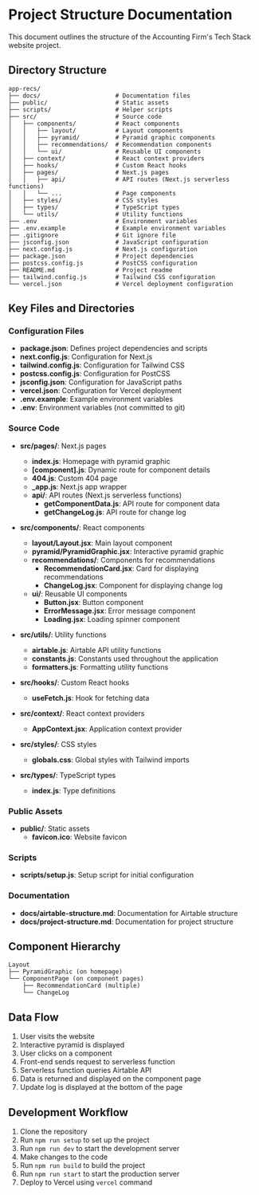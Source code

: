 # Project Structure Documentation

This document outlines the structure of the Accounting Firm's Tech Stack website project.

## Directory Structure

```
app-recs/
├── docs/                     # Documentation files
├── public/                   # Static assets
├── scripts/                  # Helper scripts
├── src/                      # Source code
│   ├── components/           # React components
│   │   ├── layout/           # Layout components
│   │   ├── pyramid/          # Pyramid graphic components
│   │   ├── recommendations/  # Recommendation components
│   │   └── ui/               # Reusable UI components
│   ├── context/              # React context providers
│   ├── hooks/                # Custom React hooks
│   ├── pages/                # Next.js pages
│   │   ├── api/              # API routes (Next.js serverless functions)
│   │   └── ...               # Page components
│   ├── styles/               # CSS styles
│   ├── types/                # TypeScript types
│   └── utils/                # Utility functions
├── .env                      # Environment variables
├── .env.example              # Example environment variables
├── .gitignore                # Git ignore file
├── jsconfig.json             # JavaScript configuration
├── next.config.js            # Next.js configuration
├── package.json              # Project dependencies
├── postcss.config.js         # PostCSS configuration
├── README.md                 # Project readme
├── tailwind.config.js        # Tailwind CSS configuration
└── vercel.json               # Vercel deployment configuration
```

## Key Files and Directories

### Configuration Files

- **package.json**: Defines project dependencies and scripts
- **next.config.js**: Configuration for Next.js
- **tailwind.config.js**: Configuration for Tailwind CSS
- **postcss.config.js**: Configuration for PostCSS
- **jsconfig.json**: Configuration for JavaScript paths
- **vercel.json**: Configuration for Vercel deployment
- **.env.example**: Example environment variables
- **.env**: Environment variables (not committed to git)

### Source Code

- **src/pages/**: Next.js pages
  - **index.js**: Homepage with pyramid graphic
  - **[component].js**: Dynamic route for component details
  - **404.js**: Custom 404 page
  - **_app.js**: Next.js app wrapper
  - **api/**: API routes (Next.js serverless functions)
    - **getComponentData.js**: API route for component data
    - **getChangeLog.js**: API route for change log

- **src/components/**: React components
  - **layout/Layout.jsx**: Main layout component
  - **pyramid/PyramidGraphic.jsx**: Interactive pyramid graphic
  - **recommendations/**: Components for recommendations
    - **RecommendationCard.jsx**: Card for displaying recommendations
    - **ChangeLog.jsx**: Component for displaying change log
  - **ui/**: Reusable UI components
    - **Button.jsx**: Button component
    - **ErrorMessage.jsx**: Error message component
    - **Loading.jsx**: Loading spinner component

- **src/utils/**: Utility functions
  - **airtable.js**: Airtable API utility functions
  - **constants.js**: Constants used throughout the application
  - **formatters.js**: Formatting utility functions

- **src/hooks/**: Custom React hooks
  - **useFetch.js**: Hook for fetching data

- **src/context/**: React context providers
  - **AppContext.jsx**: Application context provider

- **src/styles/**: CSS styles
  - **globals.css**: Global styles with Tailwind imports

- **src/types/**: TypeScript types
  - **index.js**: Type definitions

### Public Assets

- **public/**: Static assets
  - **favicon.ico**: Website favicon

### Scripts

- **scripts/setup.js**: Setup script for initial configuration

### Documentation

- **docs/airtable-structure.md**: Documentation for Airtable structure
- **docs/project-structure.md**: Documentation for project structure

## Component Hierarchy

```
Layout
├── PyramidGraphic (on homepage)
└── ComponentPage (on component pages)
    ├── RecommendationCard (multiple)
    └── ChangeLog
```

## Data Flow

1. User visits the website
2. Interactive pyramid is displayed
3. User clicks on a component
4. Front-end sends request to serverless function
5. Serverless function queries Airtable API
6. Data is returned and displayed on the component page
7. Update log is displayed at the bottom of the page

## Development Workflow

1. Clone the repository
2. Run `npm run setup` to set up the project
3. Run `npm run dev` to start the development server
4. Make changes to the code
5. Run `npm run build` to build the project
6. Run `npm run start` to start the production server
7. Deploy to Vercel using `vercel` command
